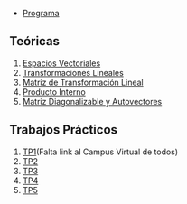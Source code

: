 <body>

<ul>
  <li><a href="http://campus.austral.edu.ar/fi/mod/url/view.php?id=15945">Programa</a></li>
</ul>

<h2 id="presentaciones">Teóricas</h2>

<ol>
  <li><a href="https://github.com/MatiasCicilia/Algebra2/raw/master/docs/Espacios%20Vectoriales.pdf">Espacios Vectoriales</a></li>
  <li><a href="https://github.com/MatiasCicilia/Algebra2/raw/master/docs/Transformaciones%20Lineales.pdf">
  Transformaciones Lineales</a></li>
  <li><a href="https://github.com/MatiasCicilia/Algebra2/raw/master/docs/Matriz%20de%20Transformacion%20Lineal.pdf">
  Matriz de Transformación Lineal</a></li>
  <li><a href="https://github.com/MatiasCicilia/Algebra2/raw/master/docs/Producto%20Interno.pdf">Producto Interno</a></li>
  <li><a href="https://github.com/MatiasCicilia/Algebra2/raw/master/docs/Matriz%20Diagonalizable%20y%20Autovectores.pdf">
  Matriz Diagonalizable y Autovectores</a></li>
</ol>

<h2 id="trabajos-prcticos">Trabajos Prácticos</h2>

<ol>
  <li><a href="http://campus.austral.edu.ar/fi/mod/resource/view.php?id=29589">TP1</a>(Falta link al Campus Virtual de todos)</li> 
  <li><a href="http://campus.austral.edu.ar/fi/mod/resource/view.php?id=29590">TP2</a></li>
  <li><a href="http://campus.austral.edu.ar/fi/mod/resource/view.php?id=29591">TP3</a></li>
  <li><a href="http://campus.austral.edu.ar/fi/mod/resource/view.php?id=29592">TP4</a></li>
  <li><a href="http://campus.austral.edu.ar/fi/mod/resource/view.php?id=29593">TP5</a></li>
</ol>

</body>
